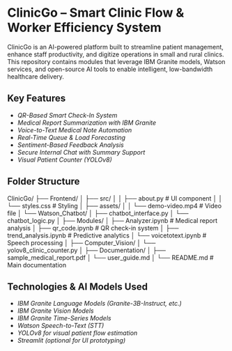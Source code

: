 # ClinicGo – Smart Clinic Flow & Worker Efficiency System

ClinicGo is an AI-powered platform built to streamline patient management, enhance staff productivity, and digitize operations in small and rural clinics. This repository contains modules that leverage IBM Granite models, Watson services, and open-source AI tools to enable intelligent, low-bandwidth healthcare delivery.

## Key Features

* *QR-Based Smart Check-In System*
* *Medical Report Summarization with IBM Granite*
* *Voice-to-Text Medical Note Automation*
* *Real-Time Queue & Load Forecasting*
* *Sentiment-Based Feedback Analysis*
* *Secure Internal Chat with Summary Support*
* *Visual Patient Counter (YOLOv8)*

## Folder Structure


ClinicGo/
├── Frontend/
│   ├── src/
│   │   ├── about.py          # UI component
│   │   └── styles.css        # Styling
│   ├── assets/
│   │   └── demo-video.mp4    # Video file
│   └── Watson_Chatbot/
│       ├── chatbot_interface.py
│       └── chatbot_logic.py
│
├── Modules/
│   ├── Analyzer.ipynb        # Medical report analysis
│   ├── qr_code.ipynb         # QR check-in system
│   ├── trend_analysis.ipynb  # Predictive analytics
│   └── voicetotext.ipynb     # Speech processing
│
├── Computer_Vision/
│   └── yolov8_clinic_counter.py
│
├── Documentation/
│   ├── sample_medical_report.pdf
│   └── user_guide.md
│
└── README.md                 # Main documentation


## Technologies & AI Models Used

* *IBM Granite Language Models (Granite-3B-Instruct, etc.)*
* *IBM Granite Vision Models*
* *IBM Granite Time-Series Models*
* *Watson Speech-to-Text (STT)*
* *YOLOv8 for visual patient flow estimation*
* *Streamlit (optional for UI prototyping)*
